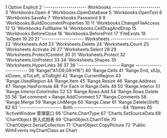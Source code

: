 1 Option Explicit
 2 '--------------------- Workbooks ------------------------
 3 'Workbooks.Open
 4 'Workbooks.OpenDatabase
 5 'Workbooks.OpenText
 6 'Workbooks.SaveAs
 7 'Workbooks.Password
 8 
 9 'Workbooks.BuildDocumentProperties
10 
11 'Workbooks.ChangeFileAccess
12 
13 'Workbooks.FullName
14 'Workbooks.CellDragAndDrop
15 'Workbooks.BeforeClose
16 'Workbooks.BeforePrint
17 'FileExists
18 'IsOpen
19 
20 
21 '--------------------- Worksheets ------------------------
22 'Worksheets.Add
23 'Worksheets.Delete
24 'Worksheets.Count
25 'Worksheets.Activate
26 
27 'Worksheets.Select
28 
29 'Worksheets.ProtectContent
30 
31 'Worksheets.Protect
32 'Worksheets.UnProtect
33 
34 'Worksheets.Shapes
35 'Worksheets.HyperLinks
36 
37 
38 '--------------------- Range ------------------------
39 'Range("A1:D9,G9:H16")
40 'Range.Cells
41 'Range.End, xlUp, xlDown, xlToLeft, xlToRight
42 'Range.CurrentRegion
43 'Range.UsedRegion
44 'Range.Item
45 'Range.Resize
46 'Range.Address
47 'Range.HasFormula
48 'For Each in Range.Cells
49 
50 'Range.Interior
51 'Range.Interior.ColorIndex
52 
53 'Range.Rows.Add
54 'Range.Rows.Delete
55 
56 'Set comment = Range.AddComment
57 'Range.Comments
58 'Range.Merge
59 'Range.UnMerge
60 'Range.Clear
61 'Range.Delete(Shift)
62 
63 '--------------------- Both ------------------------
64 'Names
65 'ActiveWindow 管理窗口
66 'Charts.ChartType
67 'Charts.SetSourceData
68 'ChartObject 嵌入式图表
69 'ChartObject.ChartTitle
70 'ChartObject.SerialCollection
71 'ChartObject.CopyPicture
72 'Public WithEvents myChartClass as Chart